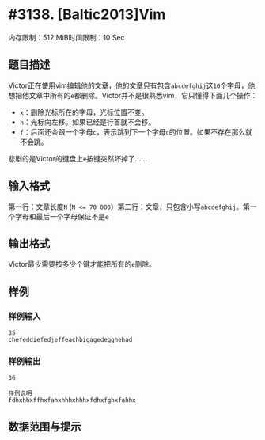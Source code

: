 # #3138. [Baltic2013]Vim

内存限制：512 MiB时间限制：10 Sec

## 题目描述

Victor正在使用vim编辑他的文章，他的文章只有包含`abcdefghij`这`10`个字母，他想把他文章中所有的`e`都删除。Victor并不是很熟悉vim，它只懂得下面几个操作：

- `x`：删除光标所在的字母，光标位置不变。 
- `h`：光标向左移。如果已经是行首就不会移。 
- `f`：后面还会跟一个字母`c`，表示跳到下一个字母`c`的位置。如果不存在那么就不会跳。 

悲剧的是Victor的键盘上`e`按键突然坏掉了&hellip;&hellip;

## 输入格式

第一行：文章长度`N` (`N <= 70 000`）第二行：文章，只包含小写`abcdefghij`。第一个字母和最后一个字母保证不是`e`

## 输出格式

Victor最少需要按多少个键才能把所有的`e`删除。

## 样例

### 样例输入

    
    35
    chefeddiefedjeffeachbigagedegghehad
    
    
    

### 样例输出

    
    36
    
    样例说明
    fdhxhhxffhxfahxhhhxhhhxfdhxfghxfahhx
    
    
    

## 数据范围与提示
